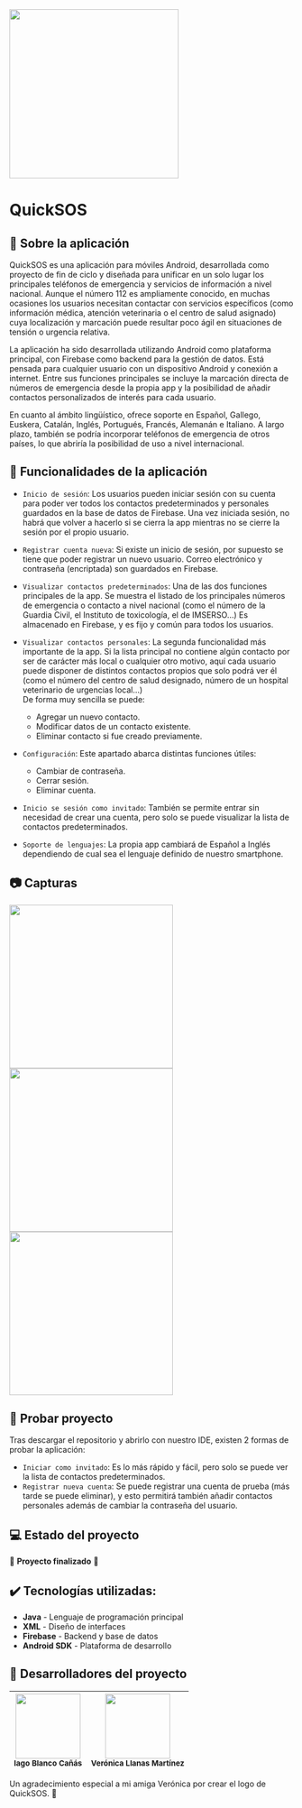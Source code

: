 <img src="https://github.com/user-attachments/assets/eede44f0-0bbb-4ef0-8590-42a349de3d33" width=300>

# QuickSOS

## 📝 Sobre la aplicación

QuickSOS es una aplicación para móviles Android, desarrollada como proyecto de fin de ciclo y diseñada para unificar en un solo lugar los principales teléfonos de emergencia y servicios de información a nivel nacional. Aunque el número 112 es ampliamente conocido, en muchas ocasiones los usuarios necesitan contactar con servicios específicos (como información médica, atención veterinaria o el centro de salud asignado) cuya localización y marcación puede resultar poco ágil en situaciones de tensión o urgencia relativa.

La aplicación ha sido desarrollada utilizando Android como plataforma principal, con Firebase como backend para la gestión de datos. Está pensada para cualquier usuario con un dispositivo Android y conexión a internet. Entre sus funciones principales se incluye la marcación directa de números de emergencia desde la propia app y la posibilidad de añadir contactos personalizados de interés para cada usuario.

En cuanto al ámbito lingüístico, ofrece soporte en Español, Gallego, Euskera, Catalán, Inglés, Portugués, Francés, Alemanán e Italiano. A largo plazo, también se podría incorporar teléfonos de emergencia de otros países, lo que abriría la posibilidad de uso a nivel internacional.

## :iphone: Funcionalidades de la aplicación
- `Inicio de sesión`: Los usuarios pueden iniciar sesión con su cuenta para poder ver todos los contactos predeterminados y personales guardados en la base de datos de Firebase. Una vez iniciada sesión, no habrá que volver a hacerlo si se cierra la app mientras no se cierre la sesión por el propio usuario.
  
- `Registrar cuenta nueva`: Si existe un inicio de sesión, por supuesto se tiene que poder registrar un nuevo usuario. Correo electrónico y contraseña (encriptada) son guardados en Firebase.
  
- `Visualizar contactos predeterminados`: Una de las dos funciones principales de la app. Se muestra el listado de los principales números de emergencia o contacto a nivel nacional (como el número de la Guardia Civil, el Instituto de toxicología, el de IMSERSO...) Es almacenado en Firebase, y es fijo y común para todos los usuarios.
  
- `Visualizar contactos personales`: La segunda funcionalidad más importante de la app. Si la lista principal no contiene algún contacto por ser de carácter más local o cualquier otro motivo, aquí cada usuario puede disponer de distintos contactos propios que solo podrá ver él (como el número del centro de salud designado, número de un hospital veterinario de urgencias local...)  
De forma muy sencilla se puede:
  - Agregar un nuevo contacto.
  - Modificar datos de un contacto existente.
  - Eliminar contacto si fue creado previamente.
    
- `Configuración`: Este apartado abarca distintas funciones útiles:
  - Cambiar de contraseña.
  - Cerrar sesión.
  - Eliminar cuenta.
 
- `Inicio se sesión como invitado`: También se permite entrar sin necesidad de crear una cuenta, pero solo se puede visualizar la lista de contactos predeterminados.

- `Soporte de lenguajes`: La propia app cambiará de Español a Inglés dependiendo de cual sea el lenguaje definido de nuestro smartphone.

## :camera: Capturas

<img src="https://github.com/user-attachments/assets/fb7d0796-bd7d-4fe9-8876-fc35a5018c53" width=290> <img src="https://github.com/user-attachments/assets/7b07cb4a-6202-4552-810a-0bd38f020a57" width=290> 
<img src="https://github.com/user-attachments/assets/687fa010-e2c5-4128-bbf4-f27266a0ed81" width=290>

## :eyes: Probar proyecto

Tras descargar el repositorio y abrirlo con nuestro IDE, existen 2 formas de probar la aplicación:
 - `Iniciar como invitado`: Es lo más rápido y fácil, pero solo se puede ver la lista de contactos predeterminados.
 - `Registrar nueva cuenta`: Se puede registrar una cuenta de prueba (más tarde se puede eliminar), y esto permitirá también añadir contactos personales además de cambiar la contraseña del usuario.

## :computer: Estado del proyecto

:confetti_ball: **Proyecto finalizado** :confetti_ball:

## :heavy_check_mark: Tecnologías utilizadas:

- **Java** - Lenguaje de programación principal
- **XML** - Diseño de interfaces
- **Firebase** - Backend y base de datos
- **Android SDK** - Plataforma de desarrollo

## :construction_worker: Desarrolladores del proyecto

| <img src="https://avatars.githubusercontent.com/u/181847143?v=4" width=115><br><sub>Iago Blanco Cañás</sub> | <img src="https://github.com/user-attachments/assets/155290f9-b449-44dd-a52f-f8e1ffa1028b" width=115><br><sub>Verónica Llanas Martínez</sub> |
| :---: | :---: |

Un agradecimiento especial a mi amiga Verónica por crear el logo de QuickSOS. :blue_heart:



